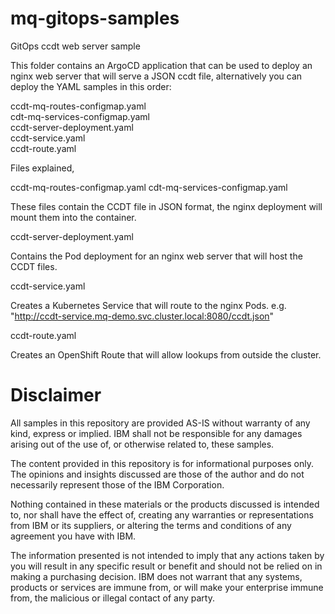 # mq-gitops-samples
GitOps ccdt web server sample

This folder contains an ArgoCD application that can be used to deploy an nginx web server that will serve a JSON ccdt file, alternatively you can deploy the YAML samples in this order:

ccdt-mq-routes-configmap.yaml  
cdt-mq-services-configmap.yaml  
ccdt-server-deployment.yaml  
ccdt-service.yaml  
ccdt-route.yaml  

Files explained,

ccdt-mq-routes-configmap.yaml
cdt-mq-services-configmap.yaml

These files contain the CCDT file in JSON format, the nginx deployment will mount them into the container.

ccdt-server-deployment.yaml

Contains the Pod deployment for an nginx web server that will host the CCDT files.

ccdt-service.yaml

Creates a Kubernetes Service that will route to the nginx Pods. e.g. "http://ccdt-service.mq-demo.svc.cluster.local:8080/ccdt.json"

ccdt-route.yaml

Creates an OpenShift Route that will allow lookups from outside the cluster.


# Disclaimer  
All samples in this repository are provided AS-IS without warranty of any kind, express or implied.  IBM shall not be responsible for any damages arising out of the use of, or otherwise related to, these samples.

The content provided in this repository is for informational purposes only. The opinions and insights discussed are those of the author and do not necessarily represent those of the IBM Corporation.

Nothing contained in these materials or the products discussed is intended to, nor shall have the effect of, creating any warranties or representations from IBM or its suppliers, or altering the terms and conditions of any agreement you have with IBM.

The information presented is not intended to imply that any actions taken by you will result in any specific result or benefit and should not be relied on in making a purchasing decision. IBM does not warrant that any systems, products or services are immune from, or will make your enterprise immune from, the malicious or illegal contact of any party.

